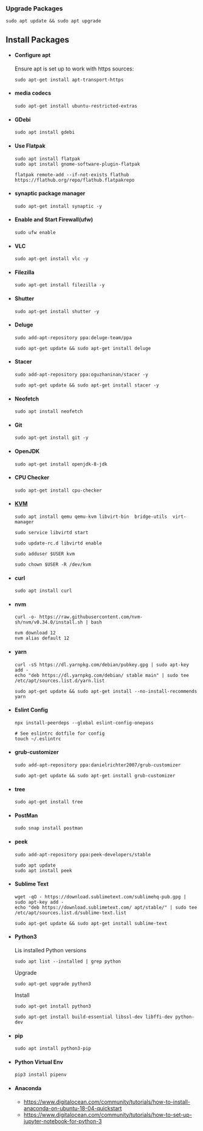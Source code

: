 ### Upgrade Packages

```
sudo apt update && sudo apt upgrade
```

## Install Packages

- #### Configure apt

  Ensure apt is set up to work with https sources:

  ```
  sudo apt-get install apt-transport-https
  ```

- #### media codecs

  ```
  sudo apt-get install ubuntu-restricted-extras
  ```

- #### GDebi

  ```
  sudo apt install gdebi
  ```

- #### Use Flatpak

  ```
  sudo apt install flatpak
  sudo apt install gnome-software-plugin-flatpak

  flatpak remote-add --if-not-exists flathub https://flathub.org/repo/flathub.flatpakrepo
  ```

- #### synaptic package manager

  ```
  sudo apt-get install synaptic -y
  ```

- #### Enable and Start Firewall(ufw)

  ```
  sudo ufw enable
  ```

- #### VLC

  ```
  sudo apt-get install vlc -y
  ```

- #### Filezilla

  ```
  sudo apt-get install filezilla -y
  ```

- #### Shutter

  ```
  sudo apt-get install shutter -y
  ```

- #### Deluge

  ```
  sudo add-apt-repository ppa:deluge-team/ppa

  sudo apt-get update && sudo apt-get install deluge
  ```

- #### Stacer

  ```
  sudo add-apt-repository ppa:oguzhaninan/stacer -y

  sudo apt-get update && sudo apt-get install stacer -y
  ```

- #### Neofetch

  ```
  sudo apt install neofetch
  ```

- #### Git

  ```
  sudo apt-get install git -y
  ```

- #### OpenJDK

  ```
  sudo apt-get install openjdk-8-jdk
  ```

- #### CPU Checker

  ```
  sudo apt-get install cpu-checker
  ```

- #### [KVM](https://help.ubuntu.com/community/KVM/Installation)

  ```
  sudo apt install qemu qemu-kvm libvirt-bin  bridge-utils  virt-manager

  sudo service libvirtd start

  sudo update-rc.d libvirtd enable

  sudo adduser $USER kvm

  sudo chown $USER -R /dev/kvm
  ```

- #### curl

  ```
  sudo apt install curl
  ```

- #### nvm

  ```
  curl -o- https://raw.githubusercontent.com/nvm-sh/nvm/v0.34.0/install.sh | bash
  
  nvm download 12
  nvm alias default 12
  ```

- #### yarn

  ```
  curl -sS https://dl.yarnpkg.com/debian/pubkey.gpg | sudo apt-key add -
  echo "deb https://dl.yarnpkg.com/debian/ stable main" | sudo tee /etc/apt/sources.list.d/yarn.list

  sudo apt-get update && sudo apt-get install --no-install-recommends yarn
  ```

- #### Eslint Config

  ```
  npx install-peerdeps --global eslint-config-onepass
  ```

  ```
  # See eslintrc dotfile for config
  touch ~/.eslintrc
  ```

- #### grub-customizer

  ```
  sudo add-apt-repository ppa:danielrichter2007/grub-customizer

  sudo apt-get update && sudo apt-get install grub-customizer
  ```

- #### tree

  ```
  sudo apt-get install tree
  ```

- #### PostMan

  ```
  sudo snap install postman
  ```

- #### peek

  ```
  sudo add-apt-repository ppa:peek-developers/stable

  sudo apt update
  sudo apt install peek
  ```

- #### Sublime Text

  ```
  wget -qO - https://download.sublimetext.com/sublimehq-pub.gpg | sudo apt-key add -
  echo "deb https://download.sublimetext.com/ apt/stable/" | sudo tee /etc/apt/sources.list.d/sublime-text.list

  sudo apt-get update && sudo apt-get install sublime-text
  ```

- #### Python3

  Lis installed Python versions

  ```
  sudo apt list --installed | grep python
  ```

  Upgrade

  ```
  sudo apt-get upgrade python3
  ```

  Install

  ```
  sudo apt-get install python3

  sudo apt-get install build-essential libssl-dev libffi-dev python-dev
  ```

- #### pip

  ```
  sudo apt install python3-pip
  ```

- #### Python Virtual Env

  ```
  pip3 install pipenv
  ```

* #### Anaconda

  - https://www.digitalocean.com/community/tutorials/how-to-install-anaconda-on-ubuntu-18-04-quickstart
  - https://www.digitalocean.com/community/tutorials/how-to-set-up-jupyter-notebook-for-python-3
